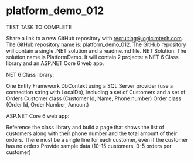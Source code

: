 # platform_demo_012

TEST TASK TO COMPLETE

Share a link to a new GitHub repository with recruiting@logicimtech.com. 
The GitHub repository name is: platform_demo_012. 
The GitHub repository will contain a single .NET solution and a readme.md file. 
NET Solution: The solution name is PlatformDemo. It will contain 2 projects: a NET 6 Class library and an ASP.NET Core 6 web app.


NET 6 Class library:

One Entity Framework DbContext using a SQL Server provider (use a connection string with LocalDb), including a set of Customers and a set of Orders 
Customer class (Customer Id, Name, Phone number) 
Order class (Order Id, Order Number, Amount) 


ASP.NET Core 6 web app:

Reference the class library and build a page that shows the list of customers along with their phone number and the total amount of their orders. There must be a single line for each customer, even if the customer has no orders
Provide sample data (10-15 customers, 0-5 orders per customer)